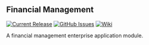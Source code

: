 ## Financial Management 

[![Current Release](https://img.shields.io/badge/release-latest-green.svg)](https://github.com/DPBandA/financial-management/releases/latest)
[![GitHub Issues](https://img.shields.io/github/issues/dpbanda/financial-management.svg)](https://github.com/dpbanda/financial-management/issues)
[![Wiki](https://img.shields.io/badge/documentation-wiki-green.svg)](https://github.com/DPBandA/financial-management/wiki)

A financial management enterprise application module.
